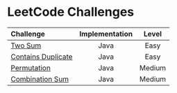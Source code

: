 # LeetCode Challenges

| Challenge                                                                                                      | Implementation | Level  |
|:---------------------------------------------------------------------------------------------------------------|:--------------:|:------:|
| [Two Sum](https://github.com/Murillo/Leetcode-Challenges/blob/main/algorithms/TwoSum.md)                       |      Java      |  Easy  |
| [Contains Duplicate](https://github.com/Murillo/Leetcode-Challenges/blob/main/algorithms/ContainsDuplicate.md) |      Java      |  Easy  | 
| [Permutation](https://github.com/Murillo/Leetcode-Challenges/blob/main/algorithms/Permutation.md)              |      Java      | Medium | 
| [Combination Sum](https://github.com/Murillo/Leetcode-Challenges/blob/main/algorithms/CombinationSum.md)       |      Java      | Medium | 